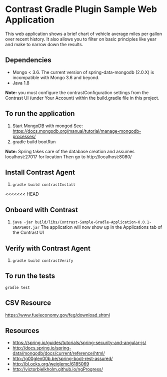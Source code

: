 # Contrast Gradle Plugin Sample Web Application
This web application shows a brief chart of vehicle average miles per gallon over recent history.
It also allows you to filter on basic principles like year and make to narrow down the results.

## Dependencies
* Mongo < 3.6. The current version of spring-data-mongodb (2.0.X) is incompatible with Mongo 3.6 and beyond.
* Java 1.8

**Note:** you must configure the contrastConfiguration settings from the Contrast UI (under Your Account) within the build.gradle file in this project.

## To run the application
1. Start MongoDB with mongod See: https://docs.mongodb.org/manual/tutorial/manage-mongodb-processes/
2. gradle build bootRun

**Note:** Spring takes care of the database creation and assumes localhost:27017 for location
Then go to http://localhost:8080/

## Install Contrast Agent
1. `gradle build contrastInstall`

<<<<<<< HEAD
## Onboard with Contrast
1. `java -jar build/libs/Contrast-Sample-Gradle-Application-0.0.1-SNAPSHOT.jar`
The application will now show up in the Applications tab of the Contrast UI

## Verify with Contrast Agent
1. `gradle build contrastVerify`


## To run the tests
`gradle test`

## CSV Resource
https://www.fueleconomy.gov/feg/download.shtml

## Resources
* https://spring.io/guides/tutorials/spring-security-and-angular-js/
* http://docs.spring.io/spring-data/mongodb/docs/current/reference/html/
* http://g00glen00b.be/spring-boot-rest-assured/
* http://bl.ocks.org/weiglemc/6185069
* http://victorbjelkholm.github.io/ngProgress/

